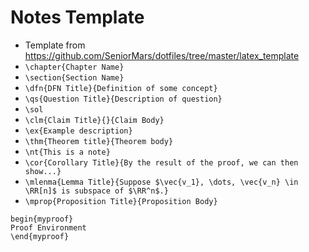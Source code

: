 # Notes Template

* Template from https://github.com/SeniorMars/dotfiles/tree/master/latex_template
* `\chapter{Chapter Name}`
* `\section{Section Name}`
* `\dfn{DFN Title}{Definition of some concept}`
* `\qs{Question Title}{Description of question}`
* `\sol`
* `\clm{Claim Title}{}{Claim Body} `
* `\ex{Example description}`
* `\thm{Theorem title}{Theorem body}`
* `\nt{This is a note}`
* `\cor{Corollary Title}{By the result of the proof, we can then show...}`
* `\mlenma{Lemma Title}{Suppose $\vec{v_1}, \dots, \vec{v_n} \in \RR[n]$ is subspace of $\RR^n$.}`
* `\mprop{Proposition Title}{Proposition Body}`

```
begin{myproof}
Proof Environment
\end{myproof}
```
